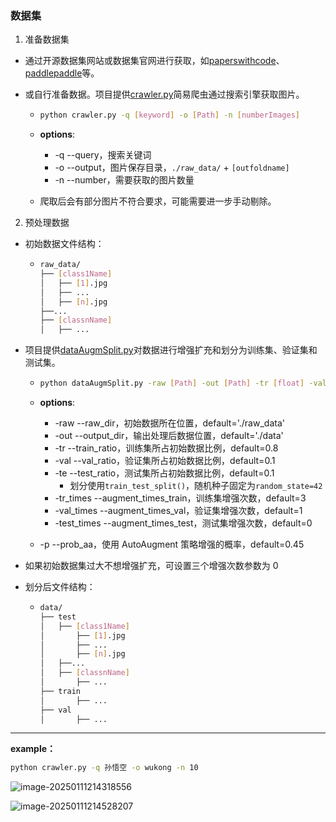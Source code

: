 ### 数据集

1. 准备数据集

- 通过开源数据集网站或数据集官网进行获取，如[paperswithcode](https://paperswithcode.com/datasets)、[paddlepaddle](https://www.paddlepaddle.org.cn/)等。

- 或自行准备数据。项目提供[crawler.py](./utils/crawler.py)简易爬虫通过搜索引擎获取图片。

  - ```bash
    python crawler.py -q [keyword] -o [Path] -n [numberImages]
    ```

  - **options**:

    - -q --query，搜索关键词
    - -o --output，图片保存目录，`./raw_data/` + `[outfoldname]`
    - -n --number，需要获取的图片数量

  - 爬取后会有部分图片不符合要求，可能需要进一步手动剔除。

2. 预处理数据

- 初始数据文件结构：

  - ```bash
    raw_data/
    ├── [class1Name]
    │   ├── [1].jpg
    │   ├── ...
    │   ├── [n].jpg
    ├──...
    ├── [classnName]
    │   ├── ...
    ```

- 项目提供[dataAugmSplit.py](./utils/dataAugmSplit.py)对数据进行增强扩充和划分为训练集、验证集和测试集。

  - ```bash
    python dataAugmSplit.py -raw [Path] -out [Path] -tr [float] -val [float] -te [float] -tr_times [number] -val_times [number] -te_times [number] -p [float]
    ```

  - **options**:

    - -raw --raw_dir，初始数据所在位置，default='./raw_data'
    - -out --output_dir，输出处理后数据位置，default='./data'
    - -tr --train_ratio，训练集所占初始数据比例，default=0.8
    - -val --val_ratio，验证集所占初始数据比例，default=0.1
    - -te --test_ratio，测试集所占初始数据比例，default=0.1
      - 划分使用`train_test_split()`，随机种子固定为`random_state=42`
    - -tr_times --augment_times_train，训练集增强次数，default=3
    - -val_times --augment_times_val，验证集增强次数，default=1
    - -test_times --augment_times_test，测试集增强次数，default=0

  - -p --prob_aa，使用 AutoAugment 策略增强的概率，default=0.45

- 如果初始数据集过大不想增强扩充，可设置三个增强次数参数为 0
- 划分后文件结构：

  - ```bash
    data/
    ├── test
    │   ├── [class1Name]
    │       ├── [1].jpg
    │       ├── ...
    │       ├── [n].jpg
    │   ├──...
    │   ├── [classnName]
    │       ├── ...
    ├── train
    │       ├── ...
    ├── val
    │       ├── ...
    ```

---

**example：**

```bash
python crawler.py -q 孙悟空 -o wukong -n 10
```

![image-20250111214318556](https://lvyou-article-1325718851.cos.ap-guangzhou.myqcloud.com/imgForTyparo/202501132229895.png)

![image-20250111214528207](https://lvyou-article-1325718851.cos.ap-guangzhou.myqcloud.com/imgForTyparo/202501132229817.png)
